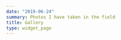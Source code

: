```yaml
---
date: "2019-06-24"
summary: Photos I have taken in the field
title: Gallery
type: widget_page
---
```


